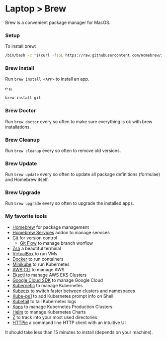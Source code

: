 # Laptop > Brew

Brew is a convenient package manager for MacOS.

### Setup

To install brew:

```sh
/bin/bash -c "$(curl -fsSL https://raw.githubusercontent.com/Homebrew/install/HEAD/install.sh)"
```

### Brew Install

Run `brew install <APP>` to install an app.

e.g.

```sh
brew install git
```

### Brew Doctor

Run `brew doctor` every so often to make sure everything is ok with brew installations.

### Brew Cleanup

Run `brew cleanup` every so often to remove old versions.

### Brew Update

Run `brew update` every so often to update all package definitions (formulae) and Homebrew itself.

### Brew Upgrade

Run `brew upgrade` every so often to upgrade the installed apps.

### My favorite tools

* [Homebrew] for package management
* [Homebrew Services] addon to manage services
* [Git] for version control
  * [Git Flow] to manage branch worflow
* [Zsh] a beautiful terminal
* [VirtualBox] to run VMs
* [Docker] to run containers
* [Minikube] to run Kubernetes
* [AWS CLI] to manage AWS
* [Eksctl] to manage AWS EKS Clusters
* [Google Cloud SDK] to manage Google Cloud
* [Kubernetic] to manage Kubernetes
* [Kubectx] to switch faster between clusters and namespaces
* [Kube-ps1] to add Kubernetes prompt info on Shell
* [Kubetail] to tail Kubernetes logs
* [Kops] to manage Kubernetes Production Clusters
* [Helm] to manage Kubernetes Charts
* [Z] to track into your most used directories
* [HTTPie] a command line HTTP client with an intuitive UI

It should take less than 15 minutes to install (depends on your machine).

[Homebrew]: https://brew.sh/
[Homebrew Services]: https://github.com/Homebrew/homebrew-services
[Git]: https://git-scm.com/
[Git Flow]: https://github.com/nvie/gitflow
[Zsh]: https://ohmyz.sh/
[VirtualBox]: https://www.virtualbox.org/wiki/Downloads
[Docker]: http://docker.com/
[Minikube]: https://kubernetes.io/docs/setup/minikube/
[AWS CLI]: https://aws.amazon.com/cli/
[Eksctl]: https://github.com/weaveworks/eksctl
[Google Cloud SDK]: https://cloud.google.com/sdk/install
[Kubernetic]: https://www.kubernetic.com
[Kubectx]: https://github.com/ahmetb/kubectx
[Kube-ps1]: https://github.com/jonmosco/kube-ps1
[Kubetail]: https://github.com/johanhaleby/kubetail
[Kops]: https://github.com/kubernetes/kops
[Helm]: https://github.com/helm/helm
[Z]: https://github.com/rupa/z
[httpie]: https://httpie.org/
